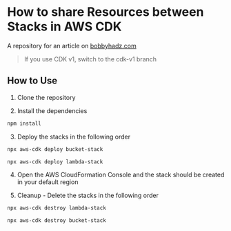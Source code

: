 # How to share Resources between Stacks in AWS CDK

A repository for an article on
[bobbyhadz.com](https://bobbyhadz.com/blog/aws-cdk-share-resources-between-stacks)

> If you use CDK v1, switch to the cdk-v1 branch

## How to Use

1. Clone the repository

2. Install the dependencies

```bash
npm install
```

3. Deploy the stacks in the following order

```bash
npx aws-cdk deploy bucket-stack

npx aws-cdk deploy lambda-stack
```

4. Open the AWS CloudFormation Console and the stack should be created in your
   default region

5. Cleanup - Delete the stacks in the following order

```bash
npx aws-cdk destroy lambda-stack

npx aws-cdk destroy bucket-stack
```

